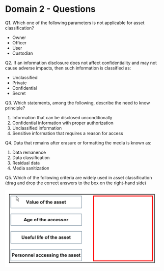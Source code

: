 # Domain 2 - Questions

Q1. Which one of the following parameters is not applicable for asset classification?&#x20;

* Owner
* Officer
* User
* Custodian&#x20;

Q2. If an information disclosure does not affect confidentiality and may not cause adverse impacts, then such information is classified as:

* Unclassified&#x20;
* Private
* Confidential&#x20;
* Secret

Q3. Which statements, among the following, describe the need to know principle?

1. Information that can be disclosed unconditionally
2. Confidential information with proper authorization
3. Unclassified information
4. Sensitive information that requires a reason for access&#x20;

Q4. Data that remains after erasure or formatting the media is known as:

1. Data remanence
2. Data classification
3. Residual data
4. Media sanitization

Q5. Which of the following criteria are widely used in asset classification (drag and drop the correct answers to the box on the right-hand side)

![](<../.gitbook/assets/image (2).png>)
